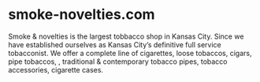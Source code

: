 smoke-novelties.com
===================

Smoke &amp; novelties is the largest tobbacco shop in Kansas City. Since we have established ourselves as Kansas City’s definitive full service tobacconist. We offer a complete line of cigarettes, loose tobaccos, cigars, pipe tobaccos, , traditional &amp; contemporary tobacco pipes, tobacco accessories, cigarette cases.
